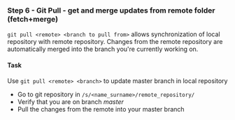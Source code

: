 ### Step 6 - Git Pull - get and merge updates from remote folder (fetch+merge)

`git pull <remote> <branch to pull from>` allows synchronization of local repository with remote repository.
Changes from the remote repository are automatically merged into the branch you're currently working on. 

#### Task

Use `git pull <remote> <branch>` to update master branch in local repository 
- Go to git repository in `/s/<name_surname>/remote_repository/`
- Verify that you are on branch *master*
- Pull the changes from the remote into your master branch